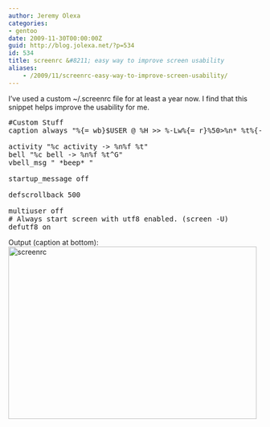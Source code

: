 ```yaml
---
author: Jeremy Olexa
categories:
- gentoo
date: 2009-11-30T00:00:00Z
guid: http://blog.jolexa.net/?p=534
id: 534
title: screenrc &#8211; easy way to improve screen usability
aliases:
    - /2009/11/screenrc-easy-way-to-improve-screen-usability/
---
```


I&#8217;ve used a custom ~/.screenrc file for at least a year now. I find that this snippet helps improve the usability for me.

<pre>#Custom Stuff
caption always "%{= wb}$USER @ %H >> %-Lw%{= r}%50>%n* %t%{-}%+Lw%&lt; %-=&lt;&lt; (%c.%s)"

activity "%c activity -> %n%f %t"
bell "%c bell -> %n%f %t^G"
vbell_msg " *beep* "

startup_message off

defscrollback 500

multiuser off
# Always start screen with utf8 enabled. (screen -U)
defutf8 on</pre>

Output (caption at bottom):  
<img src="https://blog.jolexa.net/wp-content/uploads/2009/11/screenrc.jpg" alt="screenrc" title="screenrc" width="494" height="343" class="alignleft size-full wp-image-535" />